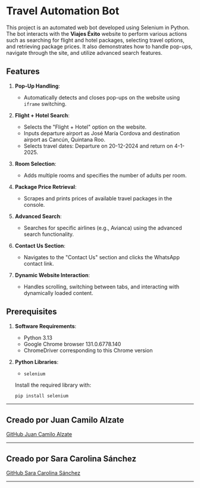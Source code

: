 # Travel Automation Bot

This project is an automated web bot developed using Selenium in Python. The bot interacts with the **Viajes Éxito** website to perform various actions such as searching for flight and hotel packages, selecting travel options, and retrieving package prices. It also demonstrates how to handle pop-ups, navigate through the site, and utilize advanced search features.

## Features

1. **Pop-Up Handling**:
   - Automatically detects and closes pop-ups on the website using `iframe` switching.

2. **Flight + Hotel Search**:
   - Selects the "Flight + Hotel" option on the website.
   - Inputs departure airport as José María Cordova and destination airport as Cancún, Quintana Roo.
   - Selects travel dates: Departure on 20-12-2024 and return on 4-1-2025.

3. **Room Selection**:
   - Adds multiple rooms and specifies the number of adults per room.

4. **Package Price Retrieval**:
   - Scrapes and prints prices of available travel packages in the console.

5. **Advanced Search**:
   - Searches for specific airlines (e.g., Avianca) using the advanced search functionality.

6. **Contact Us Section**:
   - Navigates to the "Contact Us" section and clicks the WhatsApp contact link.

7. **Dynamic Website Interaction**:
   - Handles scrolling, switching between tabs, and interacting with dynamically loaded content.

## Prerequisites

1. **Software Requirements**:
   - Python 3.13
   - Google Chrome browser 131.0.6778.140
   - ChromeDriver corresponding to this Chrome version

2. **Python Libraries**:
   - `selenium`

   Install the required library with:
   ```bash
   pip install selenium

---

## Creado por Juan Camilo Alzate
[GitHub Juan Camilo Alzate](https://github.com/11JuanK11)

---

## Creado por Sara Carolina Sánchez
[GitHub Sara Carolina Sánchez](https://github.com/Caro-26S)

---
